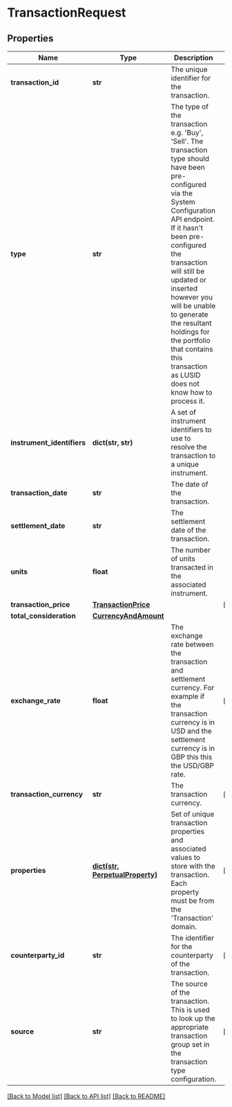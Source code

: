 # TransactionRequest

## Properties
Name | Type | Description | Notes
------------ | ------------- | ------------- | -------------
**transaction_id** | **str** | The unique identifier for the transaction. | 
**type** | **str** | The type of the transaction e.g. &#39;Buy&#39;, &#39;Sell&#39;. The transaction type should have been pre-configured via the System Configuration API endpoint. If it hasn&#39;t been pre-configured the transaction will still be updated or inserted however you will be unable to generate the resultant holdings for the portfolio that contains this transaction as LUSID does not know how to process it. | 
**instrument_identifiers** | **dict(str, str)** | A set of instrument identifiers to use to resolve the transaction to a unique instrument. | 
**transaction_date** | **str** | The date of the transaction. | 
**settlement_date** | **str** | The settlement date of the transaction. | 
**units** | **float** | The number of units transacted in the associated instrument. | 
**transaction_price** | [**TransactionPrice**](TransactionPrice.md) |  | [optional] 
**total_consideration** | [**CurrencyAndAmount**](CurrencyAndAmount.md) |  | 
**exchange_rate** | **float** | The exchange rate between the transaction and settlement currency. For example if the transaction currency is in USD and the settlement currency is in GBP this this the USD/GBP rate. | [optional] 
**transaction_currency** | **str** | The transaction currency. | [optional] 
**properties** | [**dict(str, PerpetualProperty)**](PerpetualProperty.md) | Set of unique transaction properties and associated values to store with the transaction. Each property must be from the &#39;Transaction&#39; domain. | [optional] 
**counterparty_id** | **str** | The identifier for the counterparty of the transaction. | [optional] 
**source** | **str** | The source of the transaction. This is used to look up the appropriate transaction group set in the transaction type configuration. | [optional] 

[[Back to Model list]](../README.md#documentation-for-models) [[Back to API list]](../README.md#documentation-for-api-endpoints) [[Back to README]](../README.md)


